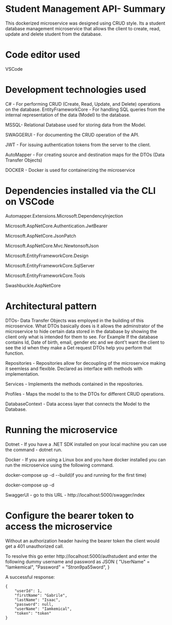 # Student Management API- Summary
This dockerized microservice was designed using CRUD style. Its a student database management microservice  that allows the client to create, read, update and delete student from the database.

# Code editor used
VSCode

# Development technologies used
C# - For performing CRUD (Create, Read, Update, and Delete) operations on the database.
EntityFrameworkCore - For handling SQL queries from the internal representation of the data (Model) to the database.

MSSQL- Relational Database used for storing data from the Model.

SWAGGERUI - For documenting the CRUD operation of the API.

JWT - For issuing authentication tokens from the server to the client.

AutoMapper - For creating source and destination maps for the DTOs (Data Transfer Objects)

DOCKER - Docker is used for containerizing the microservice

# Dependencies installed via the CLI on VSCode
Automapper.Extensions.Microsoft.DependencyInjection

Microsoft.AspNetCore.Authentication.JwtBearer

Microsoft.AspNetCore.JsonPatch

Microsoft.AspNetCore.Mvc.NewtonsoftJson

Microsoft.EntityFrameworkCore.Design

Microsoft.EntityFrameworkCore.SqlServer

Microsoft.EntityFrameworkCore.Tools

Swashbuckle.AspNetCore

# Architectural pattern
DTOs- Data Transfer Objects was employed in the building of this microservice. What DTOs basically does is it allows the adminstrator of the microservice to hide certain data stored in the database by showing the client only what is intended for them to see.
For Example
If the database contains Id, Date of birth, email, gender etc and we dont't want the client to see the id when they make a Get request DTOs help you perform that function.

Repositories - Repositories allow for decoupling of the microservice making it seemless and flexible. Declared as interface with methods with implementation.

Services - Implements the methods contained in the repositories.

Profiles - Maps the model to the to the DTOs for different CRUD operations.

DatabaseContext - Data access layer that connects the Model to the Database.

# Running the microservice
Dotnet - If you have a .NET SDK installed on your local machine you can use the command - dotnet run.

Docker - If you are using a Linux box and you have docker installed you can run the microservice using the following command.

docker-compose up -d --build(if you and running for the first time)

docker-compose up -d

SwaggerUI - go to this URL - http://localhost:5000/swagger/index

# Configure the bearer token to access the microservice
Without an authorization header having the bearer token the client would get a 401 unauthorized call.

To resolve this go enter http://localhost:5000/authstudent and enter the following dummy username and password as JSON
    {
        "UserName" = "Iamkemical",
        "Password" = "Stron9pa55word",
    }

A successful response:

    {
        "userId": 1,
        "firstName": "Gabrile",
        "lastName": "Isaac",
        "password": null,
        "userName": "Iamkemical",
        "token": "token"
    }


